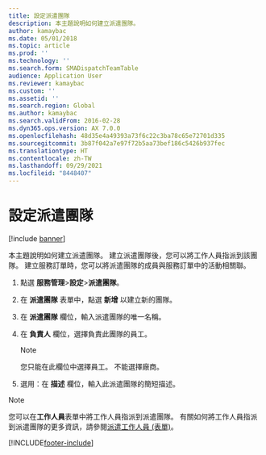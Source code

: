 ```yaml
---
title: 設定派遣團隊
description: 本主題說明如何建立派遣團隊。
author: kamaybac
ms.date: 05/01/2018
ms.topic: article
ms.prod: ''
ms.technology: ''
ms.search.form: SMADispatchTeamTable
audience: Application User
ms.reviewer: kamaybac
ms.custom: ''
ms.assetid: ''
ms.search.region: Global
ms.author: kamaybac
ms.search.validFrom: 2016-02-28
ms.dyn365.ops.version: AX 7.0.0
ms.openlocfilehash: 48d35e4a49393a73f6c22c3ba78c65e72701d335
ms.sourcegitcommit: 3b87f042a7e97f72b5aa73bef186c5426b937fec
ms.translationtype: HT
ms.contentlocale: zh-TW
ms.lasthandoff: 09/29/2021
ms.locfileid: "8448407"
---
```

# <a name="set-up-dispatch-teams"></a>設定派遣團隊 

[!include [banner](../includes/banner.md)]


本主題說明如何建立派遣團隊。 建立派遣團隊後，您可以將工作人員指派到該團隊。 建立服務訂單時，您可以將派遣團隊的成員與服務訂單中的活動相關聯。

1.  點選 **服務管理**\>**設定**\>**派遣團隊**。

2.  在 **派遣團隊** 表單中，點選 **新增** 以建立新的團隊。

3.  在 **派遣團隊** 欄位，輸入派遣團隊的唯一名稱。

4.  在 **負責人** 欄位，選擇負責此團隊的員工。
    

    > [!NOTE]
    > <P>您只能在此欄位中選擇員工。 不能選擇廠商。</P>



5.  選用：在 **描述** 欄位，輸入此派遣團隊的簡短描述。


> [!NOTE]
> <P>您可以在<STRONG>工作人員</STRONG>表單中將工作人員指派到派遣團隊。 有關如何將工作人員指派到派遣團隊的更多資訊，請參閱<A href="/dynamicsax-2012//dispatch-workers-form">派遣工作人員 (表單)</A>。</P>





[!INCLUDE[footer-include](../../includes/footer-banner.md)]